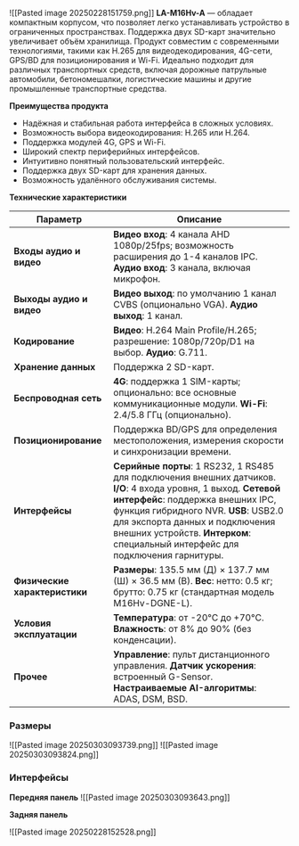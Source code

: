 ![[Pasted image 20250228151759.png]]
**LA-M16Hv-A** — обладает компактным корпусом, что позволяет легко устанавливать устройство в ограниченных пространствах. Поддержка двух SD-карт значительно увеличивает объём хранилища. Продукт совместим с современными технологиями, такими как H.265 для видеодекодирования, 4G-сети, GPS/BD для позиционирования и Wi-Fi. Идеально подходит для различных транспортных средств, включая дорожные патрульные автомобили, бетономешалки, логистические машины и другие промышленные транспортные средства.

**Преимущества продукта**

- Надёжная и стабильная работа интерфейса в сложных условиях.
- Возможность выбора видеокодирования: H.265 или H.264.
- Поддержка модулей 4G, GPS и Wi-Fi.
- Широкий спектр периферийных интерфейсов.
- Интуитивно понятный пользовательский интерфейс.
- Поддержка двух SD-карт для хранения данных.
- Возможность удалённого обслуживания системы.

**Технические характеристики**

|Параметр|Описание|
|---|---|
|**Входы аудио и видео**|**Видео вход**: 4 канала AHD 1080p/25fps; возможность расширения до 1-4 каналов IPC. **Аудио вход**: 3 канала, включая микрофон.|
|**Выходы аудио и видео**|**Видео выход**: по умолчанию 1 канал CVBS (опционально VGA). **Аудио выход**: 1 канал.|
|**Кодирование**|**Видео**: H.264 Main Profile/H.265; разрешение: 1080p/720p/D1 на выбор. **Аудио**: G.711.|
|**Хранение данных**|Поддержка 2 SD-карт.|
|**Беспроводная сеть**|**4G**: поддержка 1 SIM-карты; опционально: все основные коммуникационные модули. **Wi-Fi**: 2.4/5.8 ГГц (опционально).|
|**Позиционирование**|Поддержка BD/GPS для определения местоположения, измерения скорости и синхронизации времени.|
|**Интерфейсы**|**Серийные порты**: 1 RS232, 1 RS485 для подключения внешних датчиков. **I/O**: 4 входа уровня, 1 выход. **Сетевой интерфейс**: поддержка внешних IPC, функция гибридного NVR. **USB**: USB2.0 для экспорта данных и подключения внешних устройств. **Интерком**: специальный интерфейс для подключения гарнитуры.|
|**Физические характеристики**|**Размеры**: 135.5 мм (Д) × 137.7 мм (Ш) × 36.5 мм (В). **Вес**: нетто: 0.5 кг; брутто: 0.75 кг (стандартная модель M16Hv-DGNE-L).|
|**Условия эксплуатации**|**Температура**: от -20°C до +70°C. **Влажность**: от 8% до 90% (без конденсации).|
|**Прочее**|**Управление**: пульт дистанционного управления. **Датчик ускорения**: встроенный G-Sensor. **Настраиваемые AI-алгоритмы**: ADAS, DSM, BSD.|

### Размеры

![[Pasted image 20250303093739.png]]
![[Pasted image 20250303093824.png]]
### Интерфейсы

**Передняя панель**
![[Pasted image 20250303093643.png]]

**Задняя панель**

![[Pasted image 20250228152528.png]]